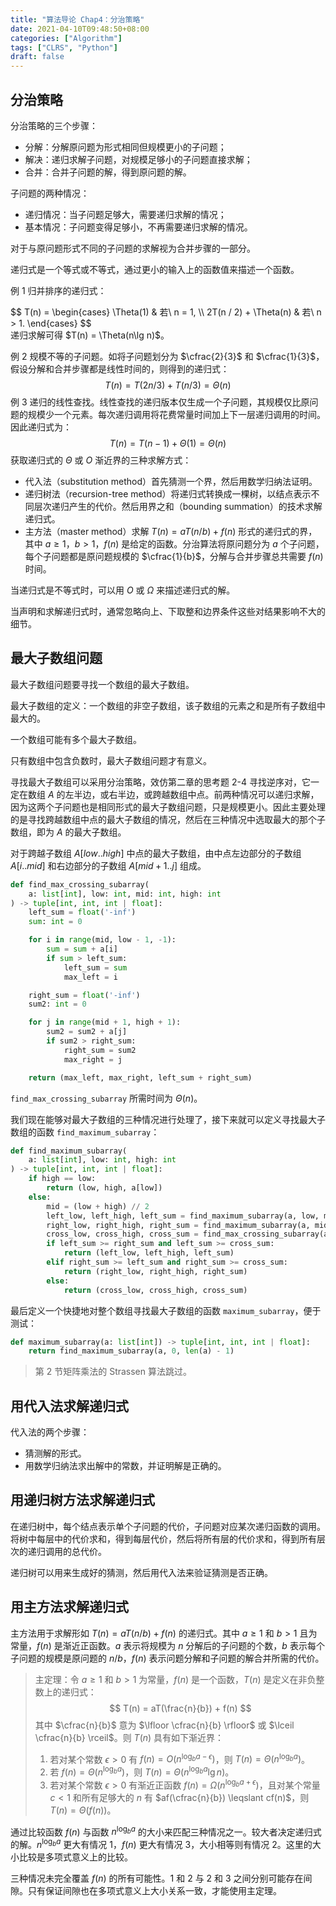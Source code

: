 ```yaml
---
title: "算法导论 Chap4：分治策略"
date: 2021-04-10T09:48:50+08:00
categories: ["Algorithm"]
tags: ["CLRS", "Python"]
draft: false
---
```


## 分治策略

分治策略的三个步骤：

- 分解：分解原问题为形式相同但规模更小的子问题；
- 解决：递归求解子问题，对规模足够小的子问题直接求解；
- 合并：合并子问题的解，得到原问题的解。

子问题的两种情况：

- 递归情况：当子问题足够大，需要递归求解的情况；
- 基本情况：子问题变得足够小，不再需要递归求解的情况。

对于与原问题形式不同的子问题的求解视为合并步骤的一部分。

递归式是一个等式或不等式，通过更小的输入上的函数值来描述一个函数。

例 1 归并排序的递归式：
<div>
$$
T(n) =
\begin{cases}
\Theta(1) & 若\ n = 1, \\
2T(n / 2) + \Theta(n) & 若\ n > 1.
\end{cases}
$$
</div>
递归求解可得 $T(n) = \Theta(n\lg n)$。

例 2 规模不等的子问题。如将子问题划分为 $\cfrac{2}{3}$ 和 $\cfrac{1}{3}$，假设分解和合并步骤都是线性时间的，则得到的递归式：
$$
T(n) = T(2n / 3) + T(n / 3) = \Theta(n)
$$
例 3 递归的线性查找。线性查找的递归版本仅生成一个子问题，其规模仅比原问题的规模少一个元素。每次递归调用将花费常量时间加上下一层递归调用的时间。因此递归式为：
$$
T(n) = T(n - 1) + \Theta(1) = \Theta(n)
$$
获取递归式的 $\Theta$ 或 $O$ 渐近界的三种求解方式：

- 代入法（substitution method）首先猜测一个界，然后用数学归纳法证明。
- 递归树法（recursion-tree method）将递归式转换成一棵树，以结点表示不同层次递归产生的代价。然后用界之和（bounding summation）的技术求解递归式。
- 主方法（master method）求解 $T(n) = aT(n / b) + f(n)$ 形式的递归式的界，其中 $a \geqslant 1$，$b > 1$，$f(n)$ 是给定的函数。分治算法将原问题分为 $a$ 个子问题，每个子问题都是原问题规模的 $\cfrac{1}{b}$，分解与合并步骤总共需要 $f(n)$ 时间。

当递归式是不等式时，可以用 $O$ 或 $\Omega$ 来描述递归式的解。

当声明和求解递归式时，通常忽略向上、下取整和边界条件这些对结果影响不大的细节。

## 最大子数组问题

最大子数组问题要寻找一个数组的最大子数组。

最大子数组的定义：一个数组的非空子数组，该子数组的元素之和是所有子数组中最大的。

一个数组可能有多个最大子数组。

只有数组中包含负数时，最大子数组问题才有意义。

寻找最大子数组可以采用分治策略，效仿第二章的思考题 2-4 寻找逆序对，它一定在数组 $A$ 的左半边，或右半边，或跨越数组中点。前两种情况可以递归求解，因为这两个子问题也是相同形式的最大子数组问题，只是规模更小。因此主要处理的是寻找跨越数组中点的最大子数组的情况，然后在三种情况中选取最大的那个子数组，即为 $A$ 的最大子数组。

对于跨越子数组 $A[low..high]$ 中点的最大子数组，由中点左边部分的子数组 $A[i..mid]$ 和右边部分的子数组 $A[mid+1..j]$ 组成。

```python
def find_max_crossing_subarray(
    a: list[int], low: int, mid: int, high: int
) -> tuple[int, int, int | float]:
    left_sum = float('-inf')
    sum: int = 0

    for i in range(mid, low - 1, -1):
        sum = sum + a[i]
        if sum > left_sum:
            left_sum = sum
            max_left = i

    right_sum = float('-inf')
    sum2: int = 0

    for j in range(mid + 1, high + 1):
        sum2 = sum2 + a[j]
        if sum2 > right_sum:
            right_sum = sum2
            max_right = j

    return (max_left, max_right, left_sum + right_sum)
```

`find_max_crossing_subarray` 所需时间为 $\Theta(n)$。

我们现在能够对最大子数组的三种情况进行处理了，接下来就可以定义寻找最大子数组的函数 `find_maximum_subarray`：

```python
def find_maximum_subarray(
    a: list[int], low: int, high: int
) -> tuple[int, int, int | float]:
    if high == low:
        return (low, high, a[low])
    else:
        mid = (low + high) // 2
        left_low, left_high, left_sum = find_maximum_subarray(a, low, mid)
        right_low, right_high, right_sum = find_maximum_subarray(a, mid + 1, high)
        cross_low, cross_high, cross_sum = find_max_crossing_subarray(a, low, mid, high)
        if left_sum >= right_sum and left_sum >= cross_sum:
            return (left_low, left_high, left_sum)
        elif right_sum >= left_sum and right_sum >= cross_sum:
            return (right_low, right_high, right_sum)
        else:
            return (cross_low, cross_high, cross_sum)
```

最后定义一个快捷地对整个数组寻找最大子数组的函数 `maximum_subarray`，便于测试：

```python
def maximum_subarray(a: list[int]) -> tuple[int, int, int | float]:
    return find_maximum_subarray(a, 0, len(a) - 1)
```

> 第 2 节矩阵乘法的 Strassen 算法跳过。

## 用代入法求解递归式

代入法的两个步骤：

- 猜测解的形式。
- 用数学归纳法求出解中的常数，并证明解是正确的。

## 用递归树方法求解递归式

在递归树中，每个结点表示单个子问题的代价，子问题对应某次递归函数的调用。将树中每层中的代价求和，得到每层代价，然后将所有层的代价求和，得到所有层次的递归调用的总代价。

递归树可以用来生成好的猜测，然后用代入法来验证猜测是否正确。

## 用主方法求解递归式

主方法用于求解形如 $T(n) = aT(n / b) + f(n)$ 的递归式。其中 $a \geqslant 1$ 和 $b > 1$ 且为常量，$f(n)$ 是渐近正函数。$a$ 表示将规模为 $n$ 分解后的子问题的个数，$b$ 表示每个子问题的规模是原问题的 $n / b$，$f(n)$ 表示问题分解和子问题的解合并所需的代价。

> 主定理：令 $a \geqslant 1$ 和 $b > 1$ 为常量，$f(n)$ 是一个函数，$T(n)$ 是定义在非负整数上的递归式：
> $$
> T(n) = aT(\frac{n}{b}) + f(n)
> $$
> 其中 $\cfrac{n}{b}$ 意为 $\lfloor \cfrac{n}{b} \rfloor$ 或 $\lceil \cfrac{n}{b} \rceil$。则 $T(n)$ 具有如下渐近界：
>
> 1. 若对某个常数 $\epsilon > 0$ 有 $f(n) = O(n^{\log_b{a - \epsilon}})$，则 $T(n) = \Theta(n^{\log_b{a}})$。
> 2. 若 $f(n) = \Theta(n^{\log_b{a}})$，则 $T(n) = \Theta(n^{\log_b{a}} \lg n)$。
> 3. 若对某个常数 $\epsilon > 0$ 有渐近正函数 $f(n) = \Omega(n^{\log_b{a + \epsilon}})$，且对某个常量 $c < 1$ 和所有足够大的 $n$ 有 $af(\cfrac{n}{b}) \leqslant cf(n)$，则 $T(n) = \Theta(f(n))$。

通过比较函数 $f(n)$ 与函数 $n^{\log_b{a}}$ 的大小来匹配三种情况之一。较大者决定递归式的解。$n^{\log_b{a}}$ 更大有情况 1，$f(n)$ 更大有情况 3，大小相等则有情况 2。这里的大小比较是多项式意义上的比较。

三种情况未完全覆盖 $f(n)$ 的所有可能性。1 和 2 与 2 和 3 之间分别可能存在间隙。只有保证间隙也在多项式意义上大小关系一致，才能使用主定理。

